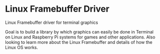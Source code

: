 # Linux Framebuffer Driver
Linux Framebuffer driver for terminal graphics

Goal is to build a library by which graphics can easily be done in Terminal on Linux and Raspberry Pi systems for games and other applications.
Also looking to learn more about the Linux Framebuffer and details of how the Linux OS works.
